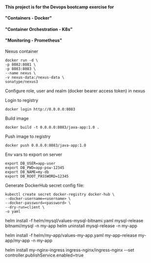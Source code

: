#### This project is for the Devops bootcamp exercise for 
#### "Containers - Docker" 
#### "Container Orchestration - K8s"
#### "Monitoring - Prometheus"

Nexus container
```
docker run -d \
-p 8082:8081 \
-p 8083:8083 \
--name nexus \
-v nexus-data:/nexus-data \
sonatype/nexus3
```

Configure role, user and realm (docker bearer access token) in nexus

Login to registry

`docker login http://0.0.0.0:8083`

Build image

`docker build -t 0.0.0.0:8083/java-app:1.0 .`

Push image to registry

`docker push 0.0.0.0:8083/java-app:1.0`

Env vars to export on server
```
export DB_USER=app-user
export DB_PWD=app-psw-12345
export DB_NAME=my-db
export DB_ROOT_PASSWORD=12345
```

Generate DockerHub secret config file:
```
kubectl create secret docker-registry docker-hub \
--docker-username=<username> \
--docker-password=<password> \
--dry-run=client \
-o yaml
```

helm install -f helm/mysql/values-mysql-bitnami.yaml mysql-release bitnami/mysql -n my-app
helm uninstall mysql-release -n my-app

helm install -f helm/my-app/values-my-app.yaml my-app-release my-app/my-app -n my-app

helm install my-nginx-ingress ingress-nginx/ingress-nginx --set controller.publishService.enabled=true